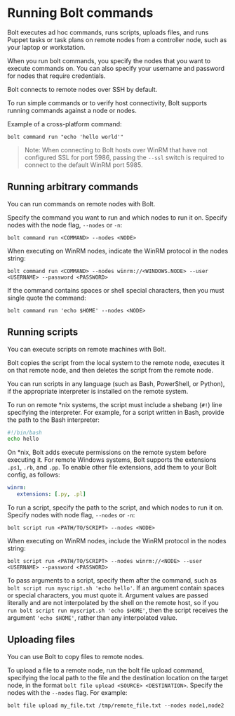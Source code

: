 
# Running Bolt commands


Bolt executes ad hoc commands, runs scripts, uploads files, and runs Puppet
tasks or task plans on remote nodes from a controller node, such as your laptop
or workstation.

When you run bolt commands, you specify the nodes that you want to execute
commands on. You can also specify your username and password for nodes that
require credentials.

Bolt connects to remote nodes over SSH by default.

To run simple commands or to verify host connectivity, Bolt supports running
commands against a node or nodes.

Example of a cross-platform command:

```
bolt command run "echo 'hello world'"

```

> Note: When connecting to Bolt hosts over WinRM that have not configured SSL for
> port 5986, passing the `--ssl` switch is required to connect to the default WinRM
> port 5985.

## Running arbitrary commands

You can run commands on remote nodes with Bolt.

Specify the command you want to run and which nodes to run it on. Specify nodes
with the node flag, `--nodes` or `-n`:

```
bolt command run <COMMAND> --nodes <NODE>
```

When executing on WinRM nodes, indicate the WinRM protocol in the nodes string:
```
bolt command run <COMMAND> --nodes winrm://<WINDOWS.NODE> --user <USERNAME> --password <PASSWORD>
```

If the command contains spaces or shell special characters, then you must single quote the command:
```
bolt command run 'echo $HOME' --nodes <NODE>
```

## Running scripts

You can execute scripts on remote machines with Bolt.

Bolt copies the script from the local system to the remote node, executes it on
that remote node, and then deletes the script from the remote node.

You can run scripts in any language (such as Bash, PowerShell, or Python), if
the appropriate interpreter is installed on the remote system.

To run on remote *nix systems, the script must include a shebang (`#!`) line
specifying the interpreter. For example, for a script written in Bash, provide
the path to the Bash interpreter:


```bash
#!/bin/bash
echo hello
```

On *nix, Bolt adds execute permissions on the remote system before
executing it. For remote Windows systems, Bolt supports the extensions `.ps1`,
`.rb`, and `.pp`. To enable other file extensions, add them to your Bolt config, as
follows:

```yaml
winrm:
   extensions: [.py, .pl]
```

To run a script, specify the path to the script, and which nodes to run it on.
Specify nodes with node flag, `--nodes` or `-n`:

```
bolt script run <PATH/TO/SCRIPT> --nodes <NODE>
```

When executing on WinRM nodes, include the WinRM protocol in the nodes string:

```
bolt script run <PATH/TO/SCRIPT> --nodes winrm://<NODE> --user <USERNAME> --password <PASSWORD>

```
To pass arguments to a script, specify them after the command, such as `bolt
script run myscript.sh 'echo hello'`. If an argument contain spaces or special
characters, you must quote it. Argument values are passed literally and are not
interpolated by the shell on the remote host, so if you `run bolt script run
myscript.sh 'echo $HOME'`, then the script receives the argument `'echo $HOME'`,
rather than any interpolated value.

## Uploading files
You can use Bolt to copy files to remote nodes.

To upload a file to a remote node, run the bolt file upload command, specifying
the local path to the file and the destination location on the target node, in
the format `bolt file upload <SOURCE> <DESTINATION>`. Specify the nodes with the
`--nodes` flag. For example:

```
bolt file upload my_file.txt /tmp/remote_file.txt --nodes node1,node2
```

